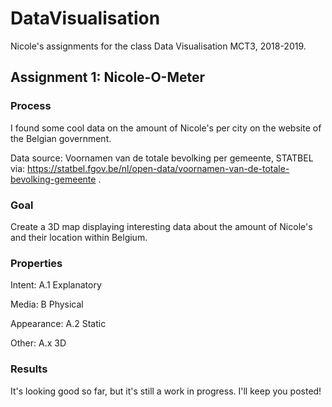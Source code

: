 # DataVisualisation
Nicole's assignments for the class Data Visualisation MCT3, 2018-2019. 

## Assignment 1: Nicole-O-Meter

### Process
I found some cool data on the amount of Nicole's per city on the website of the Belgian government. 

Data source: Voornamen van de totale bevolking per gemeente, STATBEL via: https://statbel.fgov.be/nl/open-data/voornamen-van-de-totale-bevolking-gemeente .


### Goal
Create a 3D map displaying interesting data about the amount of Nicole's and their location within Belgium. 

### Properties
Intent: A.1 Explanatory

Media: B Physical

Appearance: A.2 Static

Other: A.x 3D

### Results
It's looking good so far, but it's still a work in progress. I'll keep you posted!
